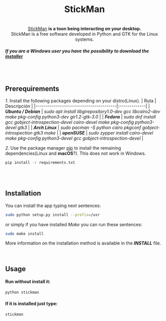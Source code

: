 <div align="center">
  <h1>StickMan</h1>
</div>

<br>
<div align="center">
  <a href="https://andy-thor.github.io/StickMan">StickMan</a>
  <strong> is a toon being interacting on your desktop.</strong>
</div>

<div align="center">
  StickMan is a free software developed in Python and GTK for the Linux systems.
</div>

#### ___If you are a Windows user you have the possibility to download the [installer]___

<br><br>

## Prerequirements
*1*. Install the following packages depending on your distro(Linux).
| Ruta                                   | Descripción  |
|----------------------------------------|:-------------|
| ___Ubuntu / Debian___ | _sudo apt install libgirepository1.0-dev gcc libcairo2-dev make pkg-config python3-dev gir1.2-gtk-3.0_ |
| ___Fedora___ | _sudo dnf install gcc gobject-introspection-devel cairo-devel make pkg-config python3-devel gtk3_ |
| ___Arch Linux___ | _sudo pacman -S python cairo pkgconf gobject-introspection gtk3 make_ |
| ___openSUSE___ | _sudo zypper install cairo-devel make pkg-config python3-devel gcc gobject-introspection-devel_ |

*2*. Use the package manager [pip] to install the remaining dependencies(Linux and __macOS__?). This does not work in Windows.
```bash
pip install -r requirements.txt
```
<br><br>
## Installation

You can install the app typing next sentences:

```bash
sudo python setup.py install --prefix=/usr
```
or simply if you have installed _Make_ you can run these sentences:
```bash
sudo make install
```
More information on the installation method is available in the __*INSTALL*__ file.

<br>

## Usage

#### Run without install it:
```bash
python stickman
```
#### If it is installed just type:
```bash
stickman
```

[pip]: https://pip.pypa.io/en/stable/
[installer]: https://github.com/Andy-thor/StickMan/releases/download/v0.3.1/stickman-0.3.1.exe

